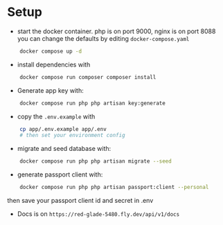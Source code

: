 # Setup
- start the docker container. php is on port 9000, nginx is on port 8088
you can change the defaults by editing `docker-compose.yaml`
```bash
    docker compose up -d 
```

- install dependencies with
```bash 
    docker compose run composer composer install 
```

- Generate app key with:
```bash 
    docker compose run php php artisan key:generate
```

- copy the `.env.example` with 
```bash 
    cp app/.env.example app/.env
    # then set your environment config
```

- migrate and seed database with:
```bash 
    docker compose run php php artisan migrate --seed 
```

- generate passport client with:
```bash
    docker compose run php php artisan passport:client --personal
```
then save your passport client id and secret in .env

- Docs is on `https://red-glade-5480.fly.dev/api/v1/docs`
